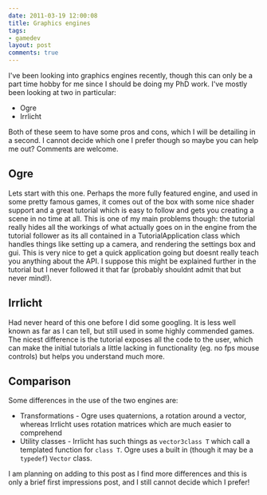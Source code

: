 ```yaml
---
date: 2011-03-19 12:00:08
title: Graphics engines
tags:
- gamedev
layout: post
comments: true
---
```




I've been looking into graphics engines recently, though this can only be a part time hobby for me since I should be doing my PhD work.
I've mostly been looking at two in particular:

* Ogre
* Irrlicht

Both of these seem to have some pros and cons, which I will be detailing in a second. I cannot decide which one I prefer though so maybe you can help me out? Comments are welcome.

## Ogre

Lets start with this one. Perhaps the more fully featured engine, and used in
some pretty famous games, it comes out of the box with some nice shader support
and a great tutorial which is easy to follow and gets you creating a scene in no
time at all.  This is one of my main problems though: the tutorial really hides
all the workings of what actually goes on in the engine from the tutorial
follower as its all contained in a TutorialApplication class which handles
things like setting up a camera, and rendering the settings box and gui.  This
is very nice to get a quick application going but doesnt really teach you
anything about the API. I suppose this might be explained further in the
tutorial but I never followed it that far (probably shouldnt admit that but
never mind!).

## Irrlicht
Had never heard of this one before I did some googling. It is less well known as
far as I can tell, but still used in some highly commended games.
The nicest difference is the tutorial exposes all the code to the user, which
can make the initial tutorials a little lacking in functionality (eg. no fps
mouse controls) but helps you understand much more.

## Comparison

Some differences in the use of the two engines are:

* Transformations - Ogre uses quaternions, a rotation around a vector, whereas
Irrlicht uses rotation matrices which are much easier to comprehend
* Utility classes - Irrlicht has such things as `vector3class T` which call a
templated function for `class T`. Ogre uses a built in (though it may be a
`typedef`) `Vector` class.

I am planning on adding to this post as I find more differences and this is only
a brief first impressions post, and I still cannot decide which I prefer!

